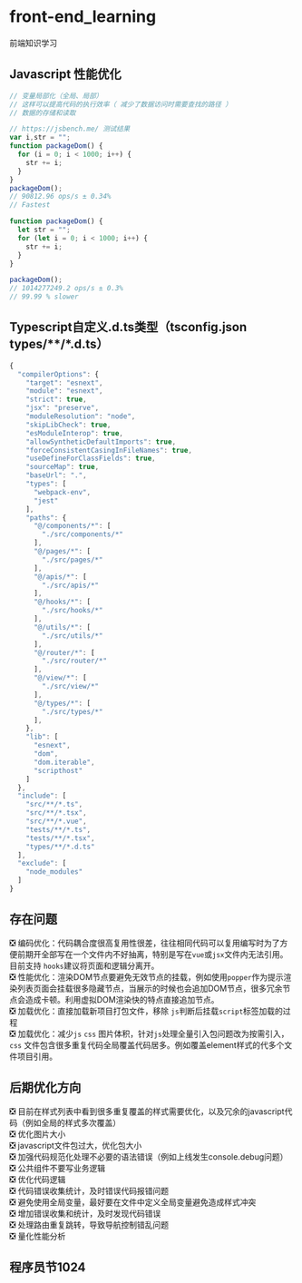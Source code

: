 # front-end_learning
前端知识学习

## Javascript 性能优化

```js
// 变量局部化（全局、局部）
// 这样可以提高代码的执行效率（ 减少了数据访问时需要查找的路径 ）
// 数据的存储和读取

// https://jsbench.me/ 测试结果
var i,str = "";
function packageDom() {
  for (i = 0; i < 1000; i++) {
    str += i;
  }
}
packageDom();
// 90812.96 ops/s ± 0.34%
// Fastest

function packageDom() {
  let str = "";
  for (let i = 0; i < 1000; i++) {
    str += i;
  }
}

packageDom();
// 1014277249.2 ops/s ± 0.3%
// 99.99 % slower
```
## Typescript自定义.d.ts类型（tsconfig.json types/**/*.d.ts）

```js
{
  "compilerOptions": {
    "target": "esnext",
    "module": "esnext",
    "strict": true,
    "jsx": "preserve",
    "moduleResolution": "node",
    "skipLibCheck": true,
    "esModuleInterop": true,
    "allowSyntheticDefaultImports": true,
    "forceConsistentCasingInFileNames": true,
    "useDefineForClassFields": true,
    "sourceMap": true,
    "baseUrl": ".",
    "types": [
      "webpack-env",
      "jest"
    ],
    "paths": {
      "@/components/*": [
        "./src/components/*"
      ],
      "@/pages/*": [
        "./src/pages/*"
      ],
      "@/apis/*": [
        "./src/apis/*"
      ],
      "@/hooks/*": [
        "./src/hooks/*"
      ],
      "@/utils/*": [
        "./src/utils/*"
      ],
      "@/router/*": [
        "./src/router/*"
      ],
      "@/view/*": [
        "./src/view/*"
      ],
      "@/types/*": [
        "./src/types/*"
      ],
    },
    "lib": [
      "esnext",
      "dom",
      "dom.iterable",
      "scripthost"
    ]
  },
  "include": [
    "src/**/*.ts",
    "src/**/*.tsx",
    "src/**/*.vue",
    "tests/**/*.ts",
    "tests/**/*.tsx",
    "types/**/*.d.ts"
  ],
  "exclude": [
    "node_modules"
  ]
}
```

## 存在问题
❎ 编码优化：代码耦合度很高复用性很差，往往相同代码可以复用编写时为了方便前期开全部写在一个文件内不好抽离，特别是写在`vue`或`jsx`文件内无法引用。目前支持 `hooks`建议将页面和逻辑分离开。\
❎ 性能优化：渲染DOM节点要避免无效节点的挂载，例如使用`popper`作为提示渲染列表页面会挂载很多隐藏节点，当展示的时候也会追加DOM节点，很多冗余节点会造成卡顿。利用虚拟DOM渲染快的特点直接追加节点。\
❎ 加载优化：直接加载新项目打包文件，移除 `js`判断后挂载`script`标签加载的过程\
❎ 加载优化：减少`js` `css` 图片体积，针对`js`处理全量引入包问题改为按需引入，`css` 文件包含很多重复代码全局覆盖代码居多。例如覆盖element样式的代多个文件项目引用。

## 后期优化方向

❎ 目前在样式列表中看到很多重复覆盖的样式需要优化，以及冗余的javascript代码（例如全局的样式多次覆盖）\
❎ 优化图片大小\
❎ javascript文件包过大，优化包大小\
❎ 加强代码规范化处理不必要的语法错误（例如上线发生console.debug问题）\
❎ 公共组件不要写业务逻辑\
❎ 优化代码逻辑\
❎ 代码错误收集统计，及时错误代码报错问题\
❎ 避免使用全局变量，最好要在文件中定义全局变量避免造成样式冲突\
❎ 增加错误收集和统计，及时发现代码错误\
❎ 处理路由重复跳转，导致导航控制错乱问题\
❎ 量化性能分析

## 程序员节1024
